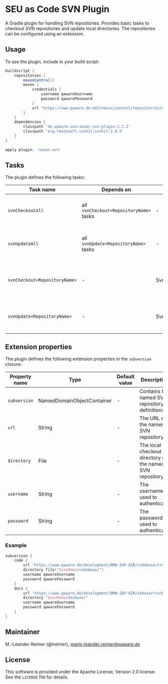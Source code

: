 # SEU as Code SVN Plugin

A Gradle plugin for handling SVN repositories. Provides basic tasks to checkout SVN repositories and update 
local directories. The repositories can be configured using an extension.

## Usage

To use the plugin, include in your build script:

```groovy
buildscript {
    repositories {
        mavenCentral()
        maven {
            credentials {
                username qawareUsername
                password qawarePassword
            }
            url "https://www.qaware.de:443/nexus/content/repositories/qaware-seu/"
        }
    }
    dependencies {
        classpath 'de.qaware.seu:seuac-svn-plugin:1.1.2'
		classpath 'org.tmatesoft.svnkit:svnkit:1.8.5'
    }
}

apply plugin: 'seuac-svn'
```

## Tasks

The plugin defines the following tasks:

Task name | Depends on | Type | Description
--- | --- | --- | ---
`svnCheckoutAll`| all `svnCheckout<RepositoryName>` tasks | - | Performs a SVN checkout of all defined repositories.
`svnUpdateAll` | all `svnUpdate<RepositoryName>` tasks | - | Performs a SVN update of all defined repositories.
`svnCheckout<RepositoryName>` | - | SvnCheckoutTask | Performs a SVN checkout of the named SVN repository.
`svnUpdate<RepositoryName>` | - | SvnUpdateTask | Performs a SVN update of the named SVN repository.

## Extension properties

The plugin defines the following extension properties in the `subversion` closure:

Property name | Type | Default value | Description
--- | --- | --- | ---
`subversion` | NamedDomainObjectContainer<SvnRepository> | - | Contains the named SVN repository definitions.
`url` | String | - | The URL of the named SVN repository.
`directory` | File | - | The local checkout directory of the named SVN repository.
`username` | String | - | The username used to authenticate.
`password` | String | - | The password used to authenticate.

### Example

```groovy
subversion {
    code {
        url 'https://www.qaware.de/development/BMW-IAP-AIR/codebase/trunk'
        directory file("$seuHome/codebase/")
        username qawareUsername
        password qawarePassword
    }
    docs {
        url 'https://www.qaware.de/development/BMW-IAP-AIR/sebase/trunk'
        directory "$seuHome/docbase/"
        username qawareUsername
        password qawarePassword
    }
}
```

## Maintainer

M.-Leander Reimer (@lreimer), <mario-leander.reimer@qaware.de>

## License

This software is provided under the Apache License, Version 2.0 license. See the `LICENSE` file for details.
